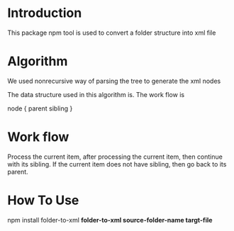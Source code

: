 # Introduction
This package npm tool is used to convert a folder structure into xml file


# Algorithm
We used nonrecursive way of parsing the tree to generate the xml nodes

The data structure used in this algorithm is. The work flow is
 
node {
    parent
    sibling
}  

# Work flow
Process the current item, after processing the current item, then continue 
with its sibling. If the current item does not have sibling, then go back to its parent.

# How To Use
npm install folder-to-xml
<b>folder-to-xml source-folder-name targt-file</b>